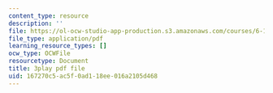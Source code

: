 ```yaml
---
content_type: resource
description: ''
file: https://ol-ocw-studio-app-production.s3.amazonaws.com/courses/6-189-multicore-programming-primer-january-iap-2007/167270c5ac5f0ad118ee016a2105d468_qhH6ysHlaiM.pdf
file_type: application/pdf
learning_resource_types: []
ocw_type: OCWFile
resourcetype: Document
title: 3play pdf file
uid: 167270c5-ac5f-0ad1-18ee-016a2105d468
---
```


